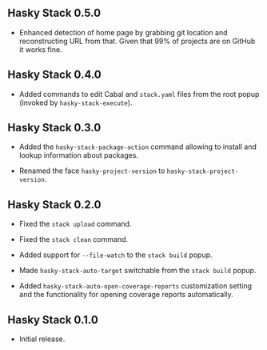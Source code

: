 ## Hasky Stack 0.5.0

* Enhanced detection of home page by grabbing git location and
  reconstructing URL from that. Given that 99% of projects are on GitHub it
  works fine.

## Hasky Stack 0.4.0

* Added commands to edit Cabal and `stack.yaml` files from the root popup
  (invoked by `hasky-stack-execute`).

## Hasky Stack 0.3.0

* Added the `hasky-stack-package-action` command allowing to install and
  lookup information about packages.

* Renamed the face `hasky-project-version` to `hasky-stack-project-version`.

## Hasky Stack 0.2.0

* Fixed the `stack upload` command.

* Fixed the `stack clean` command.

* Added support for `--file-watch` to the `stack build` popup.

* Made `hasky-stack-auto-target` switchable from the `stack build` popup.

* Added `hasky-stack-auto-open-coverage-reports` customization setting and
  the functionality for opening coverage reports automatically.

## Hasky Stack 0.1.0

* Initial release.
